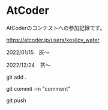 # AtCoder
AtCoderのコンテストへの参加記録です。

https://atcoder.jp/users/kosilov_water

2022/01/15　灰～

2022/12/24　茶～

git add .

git commit -m "comment"

git push
